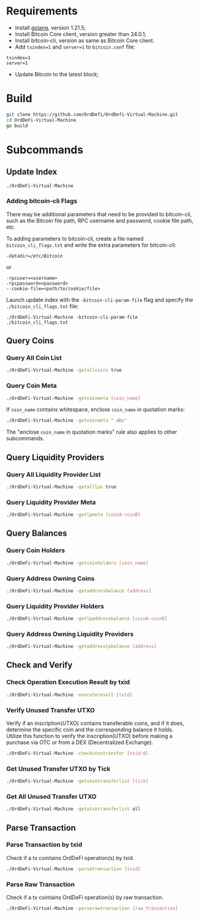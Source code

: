 # Requirements

* Install [golang](https://go.dev), version 1.21.5;
* Install Bitcoin Core client, version greater than 24.0.1;
* Install bitcoin-cli, version as same as Bitcoin Core client.
* Add `txindex=1` and `server=1` to `bitcoin.conf` file:

```text
txindex=1
server=1
```

* Update Bitcoin to the latest block;

# Build

```bash
git clone https://github.com/OrdDefi/OrdDefi-Virtual-Machine.git
cd OrdDeFi-Virtual-Machine
go build
```

# Subcommands

## Update Index

```bash
./OrdDeFi-Virtual-Machine
```

### Adding bitcoin-cli Flags

There may be additional parameters that need to be provided to bitcoin-cli, such as the Bitcoin file path, RPC username and password, cookie file path, etc.  

To adding parameters to bitcoin-cli, create a file named `bitcoin_cli_flags.txt` and write the extra parameters for bitcoin-cli:      

```text
-datadir=/etc/Bitcoin
```

or

```text
-rpcuser=<username>
-rpcpassword=<password>
--cookie-file=<path/to/cookie/file>
```

Launch update index with the `-bitcoin-cli-param-file` flag and specify the `./bitcoin_cli_flags.txt` file:  

```text
./OrdDeFi-Virtual-Machine -bitcoin-cli-param-file ./bitcoin_cli_flags.txt
```

## Query Coins

### Query All Coin List

```bash
./OrdDeFi-Virtual-Machine -getallcoins true
```

### Query Coin Meta

```bash
./OrdDeFi-Virtual-Machine -getcoinmeta [coin_name]
```

If `coin_name` contains whitespace, enclose `coin_name` in quotation marks:

```bash
./OrdDeFi-Virtual-Machine -getcoinmeta " abc"
```

The "enclose `coin_name` in quotation marks" rule also applies to other subcommands.


## Query Liquidity Providers

### Query All Liquidity Provider List

```bash
./OrdDeFi-Virtual-Machine -getalllps true
```

### Query Liquidity Provider Meta

```bash
./OrdDeFi-Virtual-Machine -getlpmeta [coinA-coinB]
```

## Query Balances

### Query Coin Holders

```bash
./OrdDeFi-Virtual-Machine -getcoinholders [coin_name]
```

### Query Address Owning Coins

```bash
./OrdDeFi-Virtual-Machine -getaddressbalance [address]
```

### Query Liquidity Provider Holders

```bash
./OrdDeFi-Virtual-Machine -getlpaddressbalance [coinA-coinB]
```

### Query Address Owning Liquidity Providers

```bash
./OrdDeFi-Virtual-Machine -getaddresslpbalance [address]
```

## Check and Verify

### Check Operation Execution Result by txid

```bash
./OrdDeFi-Virtual-Machine -executeresult [txid]
```

### Verify Unused Transfer UTXO

Verify if an inscription(UTXO) contains transferable coins, and if it does, determine the specific coin and the corresponding balance it holds.  
Utilize this function to verify the inscription(UTXO) before making a purchase via OTC or from a DEX (Decentralized Exchange).  

```bash
./OrdDeFi-Virtual-Machine -checkutxotransfer [txid:0]
```

### Get Unused Transfer UTXO by Tick

```bash
./OrdDeFi-Virtual-Machine -getutxotransferlist [tick]
```

### Get All Unused Transfer UTXO

```bash
./OrdDeFi-Virtual-Machine -getutxotransferlist all
```

## Parse Transaction

### Parse Transaction by txid

Check if a tx cointains OrdDeFi operation(s) by txid.  

```bash
./OrdDeFi-Virtual-Machine -parsetransaction [txid]
```

### Parse Raw Transaction

Check if a tx cointains OrdDeFi operation(s) by raw transaction.  

```bash
./OrdDeFi-Virtual-Machine -parserawtransaction [raw_transaction]
```